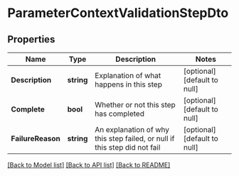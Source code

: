 # ParameterContextValidationStepDto

## Properties
Name | Type | Description | Notes
------------ | ------------- | ------------- | -------------
**Description** | **string** | Explanation of what happens in this step | [optional] [default to null]
**Complete** | **bool** | Whether or not this step has completed | [optional] [default to null]
**FailureReason** | **string** | An explanation of why this step failed, or null if this step did not fail | [optional] [default to null]

[[Back to Model list]](../pkg/nifi/README.md#documentation-for-models) [[Back to API list]](../pkg/nifi/README.md#documentation-for-api-endpoints) [[Back to README]](../pkg/nifi/README.md)


